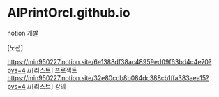 # AIPrintOrcl.github.io
notion 개발

[노션]

https://min950227.notion.site/6e1388df38ac48959ed09f63bd4c4e70?pvs=4 //[리스트] 프로젝트
https://min950227.notion.site/32e80cdb8b084dc388cb1ffa383aea15?pvs=4 //[리스트] 강의
